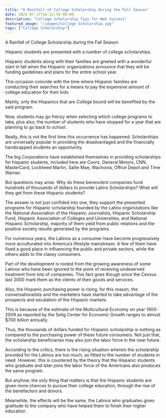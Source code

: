 ```yaml
---
title: "A Rainfall of College Scholarship during the Fall Season"
date: 2025-07-17T16:12:50-08:00
description: "College Scholarship Tips for Web Success"
featured_image: "/images/College Scholarship.jpg"
tags: ["College Scholarship"]
---
```


A Rainfall of College Scholarship during the Fall Season 


Hispanic students are presented with a number of college scholarships. 

Hispanic students along with their families are greeted with a wonderful start in fall when the Hispanic organizations announce that they will be funding guidelines and plans for the entire school year. 

This occasion coincide with the time where Hispanic families are conducting their searches for a means to pay the expensive amount of college education for their kids. 

Mainly, only the Hispanics that are College bound will be benefited by the said program.

Now, students may go frenzy when selecting which college programs to take, plus also, the number of students who have stopped for a year that are planning to go back to school. 

Really, this is not the first time this occurrence has happened. Scholarships are universally popular in providing the disadvantaged and the financially handicapped students an opportunity. 

The big Corporations have established themselves in providing scholarships for hispanic students, included here are Coors, General Motors, CNN, MasterCard, Lockheed Martin, Sallie Mae, Wachovia, Office Depot and Time Warner. 

But questions may arise. Why do these benevolent companies fund hundreds of thousands of dollars to provide Latino Scholarships? What will they get from these Hispanic students?

The answer is not just confided into one, they support the presented programs for Hispanic scholarship founded by the Latino organizations like the National Association of the Hispanic Journalists, Hispanic Scholarship Fund, Hispanic Association of Colleges and Universities, and National Hispanic Scholarship, majority of them yield from public relations and the positive society results generated by the programs.

For numerous years, the Latinos as a consumer have become progressively more acculturated into America’s lifestyle mainstream. A few of them have fixed a good place in influencing the public and private sectors, while the others adds to the classy consumers. 

Part of the development is rooted from the growing awareness of some Latinos who have been ignored to the point of receiving undeserved treatment from lots of companies. This fact goes though since the Census last 2000 mark them as the clients of their goods and services. 

Also, the Hispanic purchasing power is rising, for this reason, the conversationalists and the marketers have started to take advantage of the prospects and escalation of the Hispanic markets. 

This is because of the estimate of the Multicultural Economy on year 1900-2009 as reported by the Selig Center for Economic Growth ranges to almost $700 billion annually. 

Thus, the thousands of dollars funded for Hispanic scholarship is nothing as compared to the purchasing power of these future consumers. Not just that, the scholarship beneficiaries may also join the labor force in the near future.

According to the critics, there is the rising situation wherein the scholarship provided for the Latinos are too much, as fitted to the number of students in need. However, this is countered by the theory that the Hispanic students who graduate and later joins the labor force of the Americans also produces the same program. 

But anyhow, the only thing that matters is that the Hispanic students are given more chances to pursue their college education, through the rise of the benefactors and donors. 

Meanwhile, the effects will be the same, the Latinos who graduates gives gratitude to the company who have helped them to finish their higher education.

